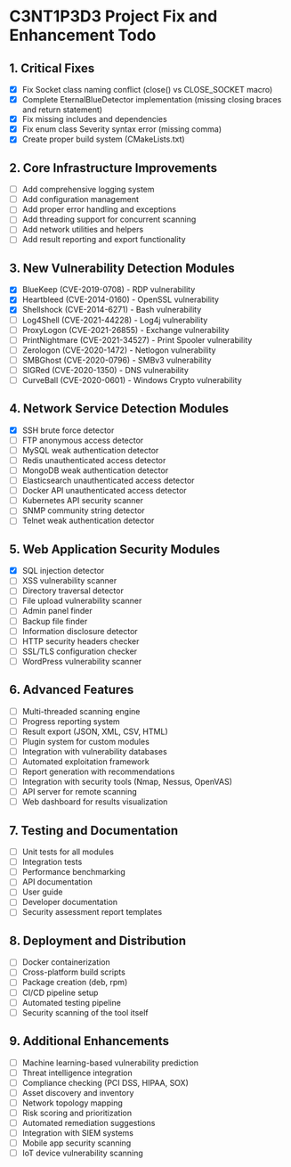 # C3NT1P3D3 Project Fix and Enhancement Todo

## 1. Critical Fixes
- [x] Fix Socket class naming conflict (close() vs CLOSE_SOCKET macro)
- [x] Complete EternalBlueDetector implementation (missing closing braces and return statement)
- [x] Fix missing includes and dependencies
- [x] Fix enum class Severity syntax error (missing comma)
- [x] Create proper build system (CMakeLists.txt)

## 2. Core Infrastructure Improvements
- [ ] Add comprehensive logging system
- [ ] Add configuration management
- [ ] Add proper error handling and exceptions
- [ ] Add threading support for concurrent scanning
- [ ] Add network utilities and helpers
- [ ] Add result reporting and export functionality

## 3. New Vulnerability Detection Modules
- [x] BlueKeep (CVE-2019-0708) - RDP vulnerability
- [x] Heartbleed (CVE-2014-0160) - OpenSSL vulnerability
- [x] Shellshock (CVE-2014-6271) - Bash vulnerability
- [ ] Log4Shell (CVE-2021-44228) - Log4j vulnerability
- [ ] ProxyLogon (CVE-2021-26855) - Exchange vulnerability
- [ ] PrintNightmare (CVE-2021-34527) - Print Spooler vulnerability
- [ ] Zerologon (CVE-2020-1472) - Netlogon vulnerability
- [ ] SMBGhost (CVE-2020-0796) - SMBv3 vulnerability
- [ ] SIGRed (CVE-2020-1350) - DNS vulnerability
- [ ] CurveBall (CVE-2020-0601) - Windows Crypto vulnerability

## 4. Network Service Detection Modules
- [x] SSH brute force detector
- [ ] FTP anonymous access detector
- [ ] MySQL weak authentication detector
- [ ] Redis unauthenticated access detector
- [ ] MongoDB weak authentication detector
- [ ] Elasticsearch unauthenticated access detector
- [ ] Docker API unauthenticated access detector
- [ ] Kubernetes API security scanner
- [ ] SNMP community string detector
- [ ] Telnet weak authentication detector

## 5. Web Application Security Modules
- [x] SQL injection detector
- [ ] XSS vulnerability scanner
- [ ] Directory traversal detector
- [ ] File upload vulnerability scanner
- [ ] Admin panel finder
- [ ] Backup file finder
- [ ] Information disclosure detector
- [ ] HTTP security headers checker
- [ ] SSL/TLS configuration checker
- [ ] WordPress vulnerability scanner

## 6. Advanced Features
- [ ] Multi-threaded scanning engine
- [ ] Progress reporting system
- [ ] Result export (JSON, XML, CSV, HTML)
- [ ] Plugin system for custom modules
- [ ] Integration with vulnerability databases
- [ ] Automated exploitation framework
- [ ] Report generation with recommendations
- [ ] Integration with security tools (Nmap, Nessus, OpenVAS)
- [ ] API server for remote scanning
- [ ] Web dashboard for results visualization

## 7. Testing and Documentation
- [ ] Unit tests for all modules
- [ ] Integration tests
- [ ] Performance benchmarking
- [ ] API documentation
- [ ] User guide
- [ ] Developer documentation
- [ ] Security assessment report templates

## 8. Deployment and Distribution
- [ ] Docker containerization
- [ ] Cross-platform build scripts
- [ ] Package creation (deb, rpm)
- [ ] CI/CD pipeline setup
- [ ] Automated testing pipeline
- [ ] Security scanning of the tool itself

## 9. Additional Enhancements
- [ ] Machine learning-based vulnerability prediction
- [ ] Threat intelligence integration
- [ ] Compliance checking (PCI DSS, HIPAA, SOX)
- [ ] Asset discovery and inventory
- [ ] Network topology mapping
- [ ] Risk scoring and prioritization
- [ ] Automated remediation suggestions
- [ ] Integration with SIEM systems
- [ ] Mobile app security scanning
- [ ] IoT device vulnerability scanning